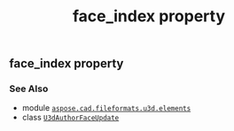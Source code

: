 ﻿---
title: face_index property
second_title: Aspose.CAD for Python via .NET API References
description: 
type: docs
weight: 60
url: /python-net/aspose.cad.fileformats.u3d.elements/u3dauthorfaceupdate/face_index/
is_root: false
---

## face_index property


### See Also
* module [`aspose.cad.fileformats.u3d.elements`](../../)
* class [`U3dAuthorFaceUpdate`](/cad/python-net/aspose.cad.fileformats.u3d.elements/u3dauthorfaceupdate)
